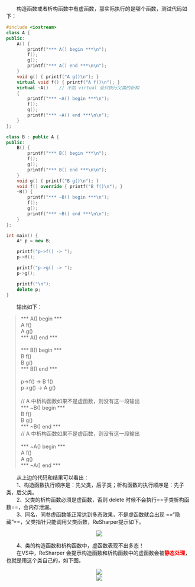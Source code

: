 &emsp;&emsp;构造函数或者析构函数中有虚函数，那实际执行的是哪个函数，测试代码如下：

```cpp
#include <iostream>
class A {
public:
	A() {
		printf("*** A() begin ***\n");
		f();
		g();
		printf("*** A() end ***\n\n");
	}
	void g() { printf("A g()\n"); }
	virtual void f() { printf("A f()\n"); }
	virtual ~A()	// 不加 virtual 会只执行父类的析构
	{
		printf("*** ~A() begin ***\n");
		f();
		g();
		printf("*** ~A() end ***\n\n");
	}
};

class B : public A {
public:
	B() {
		printf("*** B() begin ***\n");
		f();
		g();
		printf("*** B() end ***\n\n");
	}
	void g() { printf("B g()\n"); }
	void f() override { printf("B f()\n"); }
	~B() {
		printf("*** ~B() begin ***\n");
		f();
		g();
		printf("*** ~B() end ***\n\n");
	}
};

int main() {
	A* p = new B;

	printf("p->f() -> ");
	p->f();

	printf("p->g() -> ");
	p->g();

	printf("\n");
	delete p;
}
```

&emsp;&emsp;输出如下：
> *** A() begin ***\
> A f()\
> A g()\
> *** A() end ***\
> \
> *** B() begin ***\
> B f()\
> B g()\
> *** B() end ***\
> \
> p->f() -> B f()\
> p->g() -> A g()\
> \
> // A 中析构函数如果不是虚函数，则没有这一段输出\
> *** ~B() begin ***\
> B f()\
> B g()\
> *** ~B() end ***\
> // A 中析构函数如果不是虚函数，则没有这一段输出\
> \
> *** ~A() begin ***\
> A f()\
> A g()\
> *** ~A() end ***

&emsp;&emsp;从上边的代码和结果可以看出：\
&emsp;&emsp;1、构造函数执行顺序是：先父类，后子类；析构函数的执行顺序是：先子类，后父类。\
&emsp;&emsp;2、父类的析构函数必须是虚函数，否则 delete 时候不会执行==子类析构函数==，会内存泄漏。\
&emsp;&emsp;3、同名，同参虚函数能正常达到多态效果，不是虚函数就会出现 ==“隐藏”==，父类指针只能调用父类函数，ReSharper提示如下。

<div align=center><img src="https://img-blog.csdnimg.cn/20190319191653171.png">
</div>

&emsp;&emsp;4、类的构造函数和析构函数中，虚函数表现不出多态！\
&emsp;&emsp;在VS中，ReSharper 会提示构造函数和析构函数中的虚函数会被<font color=red>**静态处理**</font>，也就是用这个类自己的，如下图。

<div align=center><img src="https://img-blog.csdnimg.cn/2019031919112047.png">
</div>

<div align=center><img src="https://img-blog.csdnimg.cn/2019031919155381.png">
</div>
